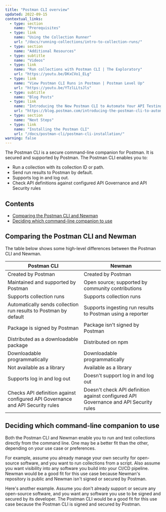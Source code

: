 ```yaml
---
title: "Postman CLI overview"
updated: 2022-09-15
contextual_links:
  - type: section
    name: "Prerequisites"
  - type: link
    name: "Using the Collection Runner"
    url: "/docs/running-collections/intro-to-collection-runs/"
  - type: section
    name: "Additional Resources"
  - type: subtitle
    name: "Videos"
  - type: link
    name: "Run collections with Postman CLI | The Exploratory"
    url: "https://youtu.be/DKxCVo1_ELg"
  - type: link
    name: "View Postman CLI Runs in Postman | Postman Level Up"
    url: "https://youtu.be/YTzlLLtsJls"
  - type: subtitle
    name: "Blog Posts"
  - type: link
    name: "Introducing the New Postman CLI to Automate Your API Testing"
    url: "https://blog.postman.com/introducing-the-postman-cli-to-automate-your-api-testing/"
  - type: section
    name: "Next Steps"
  - type: link
    name: "Installing the Postman CLI"
    url: "/docs/postman-cli/postman-cli-installation/"
warning: false
---
```


The Postman CLI is a secure command-line companion for Postman. It is secured and supported by Postman. The Postman CLI enables you to:

* Run a collection with its collection ID or path.
* Send run results to Postman by default.
* Supports log in and log out.
* Check API definitions against configured API Governance and API Security rules

## Contents

* [Comparing the Postman CLI and Newman](#comparing-the-postman-cli-and-newman)
* [Deciding which command-line companion to use](#deciding-which-command-line-companion-to-use)

## Comparing the Postman CLI and Newman

The table below shows some high-level differences between the Postman CLI and Newman.

| Postman CLI  | Newman  |
|---|---|
| Created by Postman | Created by Postman |
| Maintained and supported by Postman | Open source; supported by community contributions |
| Supports collection runs| Supports collection runs  |
| Automatically sends collection run results to Postman by default | Supports ingesting run results to Postman using a reporter |
| Package is signed by Postman | Package isn't signed by Postman |
| Distributed as a downloadable package | Distributed on npm |
| Downloadable programmatically | Downloadable programmatically
| Not available as a library | Available as a library
| Supports log in and log out | Doesn't support log in and log out |
| Checks API definition against configured API Governance and API Security rules | Doesn't check API definition against configured API Governance and API Security rules |

## Deciding which command-line companion to use

Both the Postman CLI and Newman enable you to run and test collections directly from the command line. One may be a better fit than the other, depending on your use case or preferences.

For example, assume you already manage your own security for open-source software, and you want to run collections from a script. Also assume you want visibility into any software you build into your CI/CD pipeline. Newman would be a good fit for this use case because Newman's repository is public and Newman isn't signed or secured by Postman.

Here's another example. Assume you don't already support or secure any open-source software, and you want any software you use to be signed and secured by its developer. The Postman CLI would be a good fit for this use case because the Postman CLI is signed and secured by Postman.
